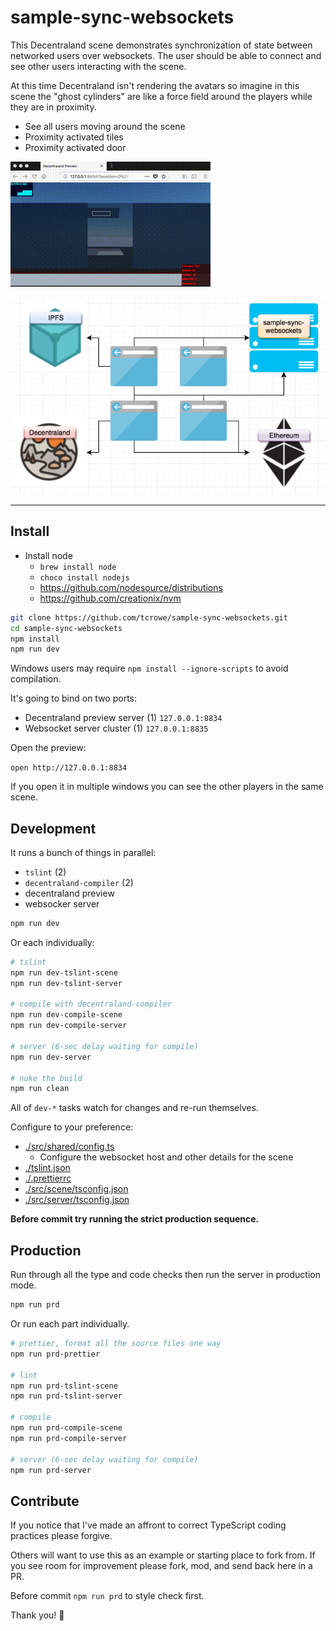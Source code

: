 
# sample-sync-websockets

This Decentraland scene demonstrates synchronization of state between networked users over websockets. The user should be able to connect and see other users interacting with the scene.

At this time Decentraland isn't rendering the avatars so imagine in this scene the "ghost cylinders" are like a force field around the players while they are in proximity.

+ See all users moving around the scene
+ Proximity activated tiles
+ Proximity activated door

![example](./img/2018-10-12-websockets01.gif)

![diagram](./img/fig-diagram.png)

---

## Install

+ Install node
  * `brew install node`
  * `choco install nodejs`
  * https://github.com/nodesource/distributions
  * https://github.com/creationix/nvm

```sh
git clone https://github.com/tcrowe/sample-sync-websockets.git
cd sample-sync-websockets
npm install
npm run dev
```

Windows users may require `npm install --ignore-scripts` to avoid compilation.

It's going to bind on two ports:
+ Decentraland preview server (1) `127.0.0.1:8834`
+ Websocket server cluster (1) `127.0.0.1:8835`

Open the preview:

`open http://127.0.0.1:8834`

If you open it in multiple windows you can see the other players in the same scene.

## Development

It runs a bunch of things in parallel:

+ `tslint` (2)
+ `decentraland-compiler` (2)
+ decentraland preview
+ websocker server

```sh
npm run dev
```

Or each individually:

```sh
# tslint
npm run dev-tslint-scene
npm run dev-tslint-server

# compile with decentraland-compiler
npm run dev-compile-scene
npm run dev-compile-server

# server (6-sec delay waiting for compile)
npm run dev-server

# nuke the build
npm run clean
```

All of `dev-*` tasks watch for changes and re-run themselves.

Configure to your preference:

+ [./src/shared/config.ts](./src/shared/config.ts)
  * Configure the websocket host and other details for the scene
+ [./tslint.json](./tslint.json)
+ [./.prettierrc](./.prettierrc)
+ [./src/scene/tsconfig.json](./src/scene/tsconfig.json)
+ [./src/server/tsconfig.json](./src/server/tsconfig.json)

**Before commit try running the strict production sequence.**

## Production

Run through all the type and code checks then run the server in production mode.

```sh
npm run prd
```

Or run each part individually.

```sh
# prettier, format all the source files one way
npm run prd-prettier

# lint
npm run prd-tslint-scene
npm run prd-tslint-server

# compile
npm run prd-compile-scene
npm run prd-compile-server

# server (6-sec delay waiting for compile)
npm run prd-server
```

## Contribute

If you notice that I've made an affront to correct TypeScript coding practices please forgive.

Others will want to use this as an example or starting place to fork from. If you see room for improvement please fork, mod, and send back here in a PR.

Before commit `npm run prd` to style check first.

Thank you! 🤗

